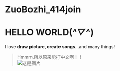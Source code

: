 # ZuoBozhi_414join
# HELLO WORLD(*^▽^*)  
I love **draw picture, create songs**...and many things!  
> Hmmm.所以原来能打中文啊！！  
![这是图片](/assets/img/philly-magic-garden.jpg "Magic Gardens")
